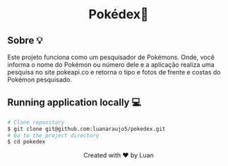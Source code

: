 <h1 align="center">Pokédex🚀️</h1>

## Sobre 💡️
Este projeto funciona como um pesquisador de Pokémons. Onde, você informa o nome do Pokémon ou número dele e a aplicação realiza uma pesquisa no site pokeapi.co e retorna o tipo e fotos de frente e costas do Pokémon pesquisado.

## Running application locally 💻️

```bash
# Clone repository
$ git clone git@github.com:luanaraujo5/pokedex.git
# Go to the project directory
$ cd pokedex
```
<p align="center">Created with ❤️ by Luan</span>
